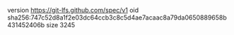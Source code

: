 version https://git-lfs.github.com/spec/v1
oid sha256:747c52d8a1f2e03dc64ccb3c8c5d4ae7acaac8a79da0650889658b431452406b
size 3245
